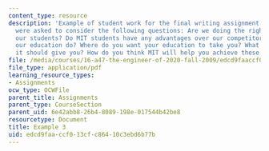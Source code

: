 ```yaml
---
content_type: resource
description: 'Example of student work for the final writing assignment of the course.  Students
  were asked to consider the following questions: Are we doing the right thing for
  our students? Do MIT students have any advantages over our competitors? What should
  our education do? Where do you want your education to take you? What do you think
  it should give you? How do you think MIT will help you achieve these goals? '
file: /media/courses/16-a47-the-engineer-of-2020-fall-2009/edcd9faaccf013cfc86410c3ebd6b77b_MIT16_A47F09_sw3.pdf
file_type: application/pdf
learning_resource_types:
- Assignments
ocw_type: OCWFile
parent_title: Assignments
parent_type: CourseSection
parent_uid: 6e42abb8-26b4-8089-198e-017544b42be8
resourcetype: Document
title: Example 3
uid: edcd9faa-ccf0-13cf-c864-10c3ebd6b77b
---
```

